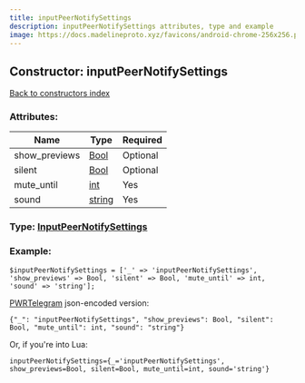 ```yaml
---
title: inputPeerNotifySettings
description: inputPeerNotifySettings attributes, type and example
image: https://docs.madelineproto.xyz/favicons/android-chrome-256x256.png
---
```

## Constructor: inputPeerNotifySettings  
[Back to constructors index](index.md)



### Attributes:

| Name     |    Type       | Required |
|----------|---------------|----------|
|show\_previews|[Bool](../types/Bool.md) | Optional|
|silent|[Bool](../types/Bool.md) | Optional|
|mute\_until|[int](../types/int.md) | Yes|
|sound|[string](../types/string.md) | Yes|



### Type: [InputPeerNotifySettings](../types/InputPeerNotifySettings.md)


### Example:

```
$inputPeerNotifySettings = ['_' => 'inputPeerNotifySettings', 'show_previews' => Bool, 'silent' => Bool, 'mute_until' => int, 'sound' => 'string'];
```  

[PWRTelegram](https://pwrtelegram.xyz) json-encoded version:

```
{"_": "inputPeerNotifySettings", "show_previews": Bool, "silent": Bool, "mute_until": int, "sound": "string"}
```


Or, if you're into Lua:  


```
inputPeerNotifySettings={_='inputPeerNotifySettings', show_previews=Bool, silent=Bool, mute_until=int, sound='string'}

```


